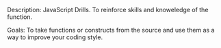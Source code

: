 Description: JavaScript Drills. To reinforce skills and knoweledge of the function. 

Goals: To take functions or constructs from the source and use them as a way to improve your coding style. 


